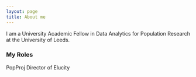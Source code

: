 ```yaml
---
layout: page
title: About me
---
```


I am a University Academic Fellow in Data Analytics for Population Research at the University of Leeds.


### My Roles

PopProj
Director of Elucity

